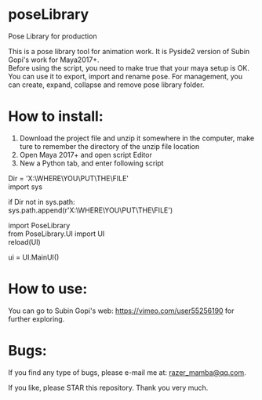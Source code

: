 # poseLibrary
Pose Library for production
	    
This is a pose library tool for animation work.	
It is Pyside2 version of Subin Gopi's work for Maya2017+.	
Before using the script, you need to make true that your maya setup is OK.		    
You can use it to export, import and rename pose. For management, you can create, expand, collapse and remove pose library folder.		

# How to install:
1. Download the project file and unzip it somewhere in the computer, make ture to remember the directory of the unzip file location		
2. Open Maya 2017+ and open script Editor		    
3. New a Python tab, and enter following script 		    

Dir = 'X:\WHERE\YOU\PUT\THE\FILE'		    
import sys		

if Dir not in sys.path:		
				sys.path.append(r'X:\WHERE\YOU\PUT\THE\FILE')      
  
import PoseLibrary    
from PoseLibrary.UI import UI    
reload(UI)    
    
ui = UI.MainUI()    

# How to use:
You can go to Subin Gopi's web: https://vimeo.com/user55256190 for further exploring.		

# Bugs:
If you find any type of bugs, please e-mail me at: razer_mamba@qq.com.    
    
If you like, please STAR this repository. Thank you very much.    
